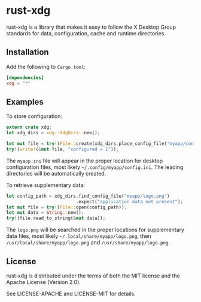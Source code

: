 rust-xdg
========

rust-xdg is a library that makes it easy to follow the X Desktop Group
standards for data, configuration, cache and runtime directories.

Installation
------------

Add the following to `Cargo.toml`:

```toml
[dependencies]
xdg = "*"
```

Examples
--------

To store configuration:

```rust
extern crate xdg;
let xdg_dirs = xdg::XdgDirs::new();

let mut file = try!(File::create(xdg_dirs.place_config_file("myapp/config.ini")));
try!(write!(&mut file, "configured = 1"));
```

The `myapp.ini` file will appear in the proper location for desktop
configuration files, most likely `~/.config/myapp/config.ini`.
The leading directories will be automatically created.

To retrieve supplementary data:

```rust
let config_path = xdg_dirs.find_config_file("myapp/logo.png")
                          .expect("application data not present");
let mut file = try!(File::open(config_path));
let mut data = String::new();
try!(file.read_to_string(&mut data));
```

The `logo.png` will be searched in the proper locations for
supplementary data files, most likely `~/.local/share/myapp/logo.png`,
then `/usr/local/share/myapp/logo.png` and `/usr/share/myapp/logo.png`.

License
-------

rust-xdg is distributed under the terms of both the MIT license
and the Apache License (Version 2.0).

See LICENSE-APACHE and LICENSE-MIT for details.
